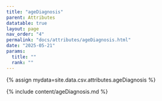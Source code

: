 ```yaml
---
title: "ageDiagnosis"
parent: Attributes
datatable: true
layout: page
nav_order: "4"
permalink: "docs/attributes/ageDiagnosis.html"
date: "2025-05-21"
params:
  title: ""
  rank: ""
---
```

{% assign mydata=site.data.csv.attributes.ageDiagnosis %} 

{% include content/ageDiagnosis.md %}
